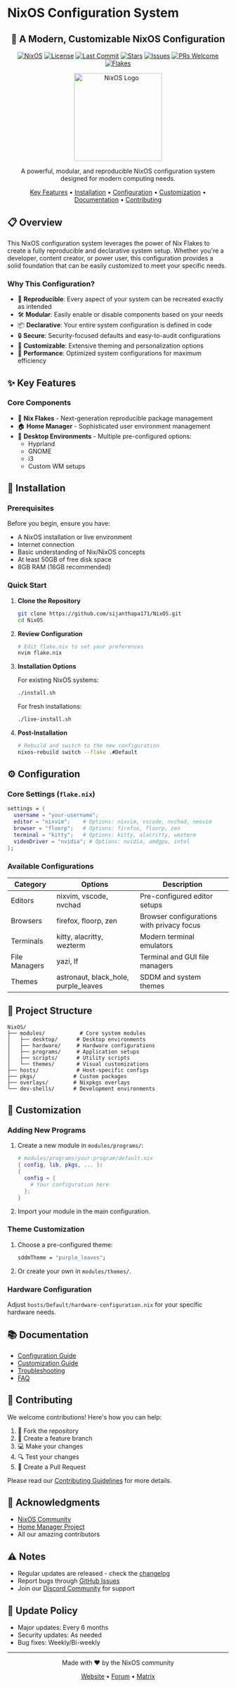 # NixOS Configuration System

<div align="center">
  <h2>🚀 A Modern, Customizable NixOS Configuration</h2>

  [![NixOS](https://img.shields.io/badge/NixOS-24.11-blue.svg?logo=nixos&logoColor=white)](https://nixos.org)
  [![License](https://img.shields.io/github/license/sijanthapa171/NixOS)](./LICENSE)
  [![Last Commit](https://img.shields.io/github/last-commit/sijanthapa171/NixOS/main)](https://github.com/sijanthapa171/NixOS/commits/main)
  [![Stars](https://img.shields.io/github/stars/sijanthapa171/NixOS?style=social)](https://github.com/sijanthapa171/NixOS/stargazers)
  [![Issues](https://img.shields.io/github/issues/sijanthapa171/NixOS)](https://github.com/sijanthapa171/NixOS/issues)
  [![PRs Welcome](https://img.shields.io/badge/PRs-welcome-brightgreen.svg)](https://github.com/sijanthapa171/NixOS/pulls)
  [![Flakes](https://img.shields.io/badge/Nix-Flakes-blue.svg?logo=nixos&logoColor=white)](https://nixos.wiki/wiki/Flakes)

  <img src="https://raw.githubusercontent.com/NixOS/nixos-artwork/master/logo/nixos-white.png" width="200" alt="NixOS Logo">

  <p>A powerful, modular, and reproducible NixOS configuration system designed for modern computing needs.</p>
</div>

<p align="center">
  <a href="#key-features">Key Features</a> •
  <a href="#installation">Installation</a> •
  <a href="#configuration">Configuration</a> •
  <a href="#customization">Customization</a> •
  <a href="#documentation">Documentation</a> •
  <a href="#contributing">Contributing</a>
</p>

## 📋 Overview

This NixOS configuration system leverages the power of Nix Flakes to create a fully reproducible and declarative system setup. Whether you're a developer, content creator, or power user, this configuration provides a solid foundation that can be easily customized to meet your specific needs.

### Why This Configuration?

- 🔄 **Reproducible**: Every aspect of your system can be recreated exactly as intended
- 🛠 **Modular**: Easily enable or disable components based on your needs
- 📦 **Declarative**: Your entire system configuration is defined in code
- 🔒 **Secure**: Security-focused defaults and easy-to-audit configurations
- 🎨 **Customizable**: Extensive theming and personalization options
- 🚀 **Performance**: Optimized system configurations for maximum efficiency

## ✨ Key Features

### Core Components

- 🔄 **Nix Flakes** - Next-generation reproducible package management
- 🏠 **Home Manager** - Sophisticated user environment management
- 🎨 **Desktop Environments** - Multiple pre-configured options:
  - Hyprland
  - GNOME
  - i3
  - Custom WM setups

## 🚀 Installation

### Prerequisites

Before you begin, ensure you have:

- A NixOS installation or live environment
- Internet connection
- Basic understanding of Nix/NixOS concepts
- At least 50GB of free disk space
- 8GB RAM (16GB recommended)

### Quick Start

1. **Clone the Repository**
   ```bash
   git clone https://github.com/sijanthapa171/NixOS.git
   cd NixOS
   ```

2. **Review Configuration**
   ```bash
   # Edit flake.nix to set your preferences
   nvim flake.nix
   ```

3. **Installation Options**

   For existing NixOS systems:
   ```bash
   ./install.sh
   ```

   For fresh installations:
   ```bash
   ./live-install.sh
   ```

4. **Post-Installation**
   ```bash
   # Rebuild and switch to the new configuration
   nixos-rebuild switch --flake .#Default
   ```

## ⚙️ Configuration

### Core Settings (`flake.nix`)

```nix
settings = {
  username = "your-username";
  editor = "nixvim";    # Options: nixvim, vscode, nvchad, neovim
  browser = "floorp";   # Options: firefox, floorp, zen
  terminal = "kitty";   # Options: kitty, alacritty, wezterm
  videoDriver = "nvidia"; # Options: nvidia, amdgpu, intel
};
```

### Available Configurations

| Category | Options | Description |
|----------|---------|-------------|
| Editors | nixvim, vscode, nvchad | Pre-configured editor setups |
| Browsers | firefox, floorp, zen | Browser configurations with privacy focus |
| Terminals | kitty, alacritty, wezterm | Modern terminal emulators |
| File Managers | yazi, lf | Terminal and GUI file managers |
| Themes | astronaut, black_hole, purple_leaves | SDDM and system themes |

## 📁 Project Structure

```
NixOS/
├── modules/           # Core system modules
│   ├── desktop/      # Desktop environments
│   ├── hardware/     # Hardware configurations
│   ├── programs/     # Application setups
│   ├── scripts/      # Utility scripts
│   └── themes/       # Visual customizations
├── hosts/            # Host-specific configs
├── pkgs/            # Custom packages
├── overlays/        # Nixpkgs overlays
└── dev-shells/      # Development environments
```

## 🔧 Customization

### Adding New Programs

1. Create a new module in `modules/programs/`:
   ```nix
   # modules/programs/your-program/default.nix
   { config, lib, pkgs, ... }:
   {
     config = {
       # Your configuration here
     };
   }
   ```

2. Import your module in the main configuration.

### Theme Customization

1. Choose a pre-configured theme:
   ```nix
   sddmTheme = "purple_leaves";
   ```

2. Or create your own in `modules/themes/`.

### Hardware Configuration

Adjust `hosts/Default/hardware-configuration.nix` for your specific hardware needs.

## 📚 Documentation

- [Configuration Guide](./docs/CONFIGURATION.md)
- [Customization Guide](./docs/CUSTOMIZATION.md)
- [Troubleshooting](./docs/TROUBLESHOOTING.md)
- [FAQ](./docs/FAQ.md)

## 🤝 Contributing

We welcome contributions! Here's how you can help:

1. 🍴 Fork the repository
2. 🌿 Create a feature branch
3. 💻 Make your changes
4. 🔍 Test your changes
5. 📝 Create a Pull Request

Please read our [Contributing Guidelines](./CONTRIBUTING.md) for more details.

## 🙏 Acknowledgments

- [NixOS Community](https://nixos.org)
- [Home Manager Project](https://github.com/nix-community/home-manager)
- All our amazing contributors

## ⚠️ Notes

- Regular updates are released - check the [changelog](./CHANGELOG.md)
- Report bugs through [GitHub Issues](https://github.com/sijanthapa171/NixOS/issues)
- Join our [Discord Community](https://discord.gg/nixos) for support

## 🔄 Update Policy

- Major updates: Every 6 months
- Security updates: As needed
- Bug fixes: Weekly/Bi-weekly

---

<div align="center">
  <p>Made with ❤️ by the NixOS community</p>
  <p>
    <a href="https://nixos.org">Website</a> •
    <a href="https://discourse.nixos.org">Forum</a> •
    <a href="https://matrix.to/#/#nixos:matrix.org">Matrix</a>
  </p>
</div> 
